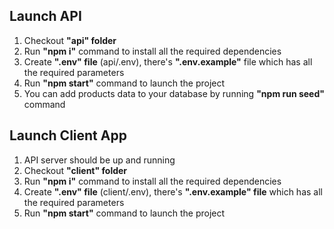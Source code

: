 ## Launch API
1. Checkout **"api" folder**
2. Run **"npm i"** command to install all the required dependencies
3. Create **".env" file** (api/.env), there's **".env.example"** file which has all the required parameters
4. Run **"npm start"** command to launch the project
5. You can add products data to your database by running **"npm run seed"** command



## Launch Client App
1. API server should be up and running
2. Checkout **"client" folder**
3. Run **"npm i"** command to install all the required dependencies
4. Create **".env" file** (client/.env), there's **".env.example" file** which has all the required parameters
5. Run **"npm start"** command to launch the project
